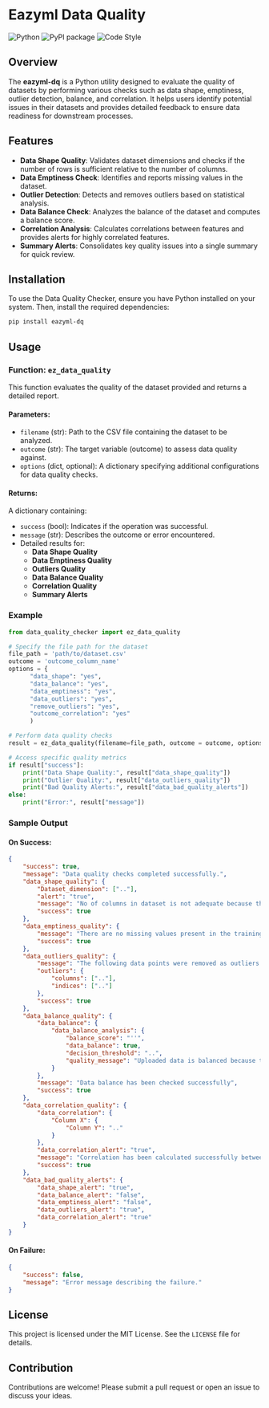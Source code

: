 # Eazyml Data Quality
![Python](https://img.shields.io/badge/python-3.7%20%7C%203.8%20%7C%203.9%20%7C%203.10%20%7C%203.11%20%7C%203.12-blue)  ![PyPI package](https://img.shields.io/badge/pypi%20package-0.0.15-brightgreen) ![Code Style](https://img.shields.io/badge/code%20style-black-black)

## Overview
The **eazyml-dq** is a Python utility designed to evaluate the quality of datasets by performing various checks such as data shape, emptiness, outlier detection, balance, and correlation. It helps users identify potential issues in their datasets and provides detailed feedback to ensure data readiness for downstream processes.

## Features
- **Data Shape Quality**: Validates dataset dimensions and checks if the number of rows is sufficient relative to the number of columns.
- **Data Emptiness Check**: Identifies and reports missing values in the dataset.
- **Outlier Detection**: Detects and removes outliers based on statistical analysis.
- **Data Balance Check**: Analyzes the balance of the dataset and computes a balance score.
- **Correlation Analysis**: Calculates correlations between features and provides alerts for highly correlated features.
- **Summary Alerts**: Consolidates key quality issues into a single summary for quick review.

## Installation

To use the Data Quality Checker, ensure you have Python installed on your system. Then, install the required dependencies:

```bash
pip install eazyml-dq
```

## Usage

### Function: `ez_data_quality`
This function evaluates the quality of the dataset provided and returns a detailed report.

#### Parameters:
- `filename` (str): Path to the CSV file containing the dataset to be analyzed.
- `outcome` (str): The target variable (outcome) to assess data quality against.
- `options` (dict, optional): A dictionary specifying additional configurations for data quality checks.



#### Returns:
A dictionary containing:
- `success` (bool): Indicates if the operation was successful.
- `message` (str): Describes the outcome or error encountered.
- Detailed results for:
  - **Data Shape Quality**
  - **Data Emptiness Quality**
  - **Outliers Quality**
  - **Data Balance Quality**
  - **Correlation Quality**
  - **Summary Alerts**

### Example
```python
from data_quality_checker import ez_data_quality

# Specify the file path for the dataset
file_path = 'path/to/dataset.csv'
outcome = 'outcome_column_name'
options = {
      "data_shape": "yes",
      "data_balance": "yes",
      "data_emptiness": "yes",
      "data_outliers": "yes",
      "remove_outliers": "yes",
      "outcome_correlation": "yes"
      )

# Perform data quality checks
result = ez_data_quality(filename=file_path, outcome = outcome, options = options)

# Access specific quality metrics
if result["success"]:
    print("Data Shape Quality:", result["data_shape_quality"])
    print("Outlier Quality:", result["data_outliers_quality"])
    print("Bad Quality Alerts:", result["data_bad_quality_alerts"])
else:
    print("Error:", result["message"])
```

### Sample Output
#### On Success:
```json
{
    "success": true,
    "message": "Data quality checks completed successfully.",
    "data_shape_quality": {
        "Dataset_dimension": [".."],
        "alert": "true",
        "message": "No of columns in dataset is not adequate because the no of rows in the dataset is less than the no of columns",
        "success": true
    },
    "data_emptiness_quality": {
        "message": "There are no missing values present in the training data that was uploaded. Hence no records were imputed.",
        "success": true
    },
    "data_outliers_quality": {
        "message": "The following data points were removed as outliers.",
        "outliers": {
            "columns": [".."],
            "indices": [".."]
        },
        "success": true
    },
    "data_balance_quality": {
        "data_balance": {
            "data_balance_analysis": {
                "balance_score": "''",
                "data_balance": true,
                "decision_threshold": "..",
                "quality_message": "Uploaded data is balanced because the balance score is greater than given threshold"
            }
        },
        "message": "Data balance has been checked successfully",
        "success": true
    },
    "data_correlation_quality": {
        "data_correlation": {
            "Column X": {
                "Column Y": ".."
            }
        },
        "data_correlation_alert": "true",
        "message": "Correlation has been calculated successfully between all features and all features with outcome",
        "success": true
    },
    "data_bad_quality_alerts": {
        "data_shape_alert": "true",
        "data_balance_alert": "false",
        "data_emptiness_alert": "false",
        "data_outliers_alert": "true",
        "data_correlation_alert": "true"
    }
}
```

#### On Failure:
```json
{
    "success": false,
    "message": "Error message describing the failure."
}
```

## License
This project is licensed under the MIT License. See the `LICENSE` file for details.

## Contribution
Contributions are welcome! Please submit a pull request or open an issue to discuss your ideas.

